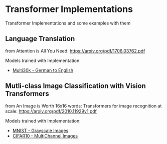 # Transformer Implementations 

Transformer Implementations and some examples with them

## Language Translation

from Attention is All You Need: https://arxiv.org/pdf/1706.03762.pdf

Models trained with Implementation:
<ul>
  <li><a href="https://github.com/UdbhavPrasad072300/Transformer-Implementations/blob/main/Language%20Translation.ipynb">Multi30k - German to English</a></li>
</ul>

## Mutli-class Image Classification with Vision Transformers

from An Image is Worth 16x16 words: Transformers for image recognition at scale: https://arxiv.org/pdf/2010.11929v1.pdf

Models trained with Implementation:
<ul>
 <li><a href="https://github.com/UdbhavPrasad072300/Transformer-Implementations/blob/main/MNIST%20Classification%20-%20%20Vision%20Transformers.ipynb">MNIST - Grayscale Images</a></li>
  <li><a href="https://github.com/UdbhavPrasad072300/Transformer-Implementations/blob/main/CIFAR10%20Classification%20-%20%20Vision%20Transformers.ipynb">CIFAR10 - MultiChannel Images</a></li>
</ul>
